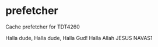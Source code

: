 # prefetcher
Cache prefetcher for TDT4260

Halla dude,
Halla dude,
Halla Gud!
Halla Allah
JESUS NAVAS1
